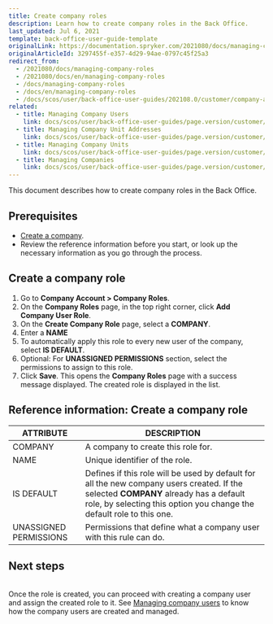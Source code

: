 ```yaml
---
title: Create company roles
description: Learn how to create company roles in the Back Office.
last_updated: Jul 6, 2021
template: back-office-user-guide-template
originalLink: https://documentation.spryker.com/2021080/docs/managing-company-roles
originalArticleId: 3297455f-e357-4d29-94ae-0797c45f25a3
redirect_from:
  - /2021080/docs/managing-company-roles
  - /2021080/docs/en/managing-company-roles
  - /docs/managing-company-roles
  - /docs/en/managing-company-roles
  - /docs/scos/user/back-office-user-guides/202108.0/customer/company-account/managing-company-roles.html
related:
  - title: Managing Company Users
    link: docs/scos/user/back-office-user-guides/page.version/customer/company-account/managing-company-users.html
  - title: Managing Company Unit Addresses
    link: docs/scos/user/back-office-user-guides/page.version/customer/company-account/managing-company-unit-addresses.html
  - title: Managing Company Units
    link: docs/scos/user/back-office-user-guides/page.version/customer/company-account/managing-company-units.html
  - title: Managing Companies
    link: docs/scos/user/back-office-user-guides/page.version/customer/company-account/managing-companies.html
---
```


This document describes how to create company roles in the Back Office.

## Prerequisites

* [Create a company](/docs/scos/user/back-office-user-guides/{{page.version}}/customer/company-account/managing-companies.html#creating-companies).
* Review the reference information before you start, or look up the necessary information as you go through the process.

## Create a company role

1. Go to  **Company Account&nbsp;<span aria-label="and then">></span> Company Roles**.
2. On the **Company Roles** page, in the top right corner, click **Add Company User Role**.
3. On the **Create Company Role** page, select a **COMPANY**.
4. Enter a **NAME**
5. To automatically apply this role to every new user of the company, select **IS DEFAULT**.
6. Optional: For **UNASSIGNED PERMISSIONS** section, select the permissions to assign to this role.
7. Click **Save**.
    This opens the **Company Roles** page with a success message displayed. The created role is displayed in the list.


## Reference information: Create a company role

| ATTRIBUTE |DESCRIPTION  |
| --- | --- |
| COMPANY | A company to create this role for. |
| NAME | Unique identifier of the role.  |
| IS DEFAULT | Defines if this role will be used by default for all the new company users created. If the selected **COMPANY** already has a default role, by selecting this option you change the default role to this one. |
| UNASSIGNED PERMISSIONS | Permissions that define what a company user with this rule can do. |


## Next steps

<br>Once the role is created, you can proceed with creating a company user and assign the created role to it.
See [Managing company users](/docs/scos/user/back-office-user-guides/{{page.version}}/customer/company-account/managing-company-users.html) to know how the company users are created and managed.
